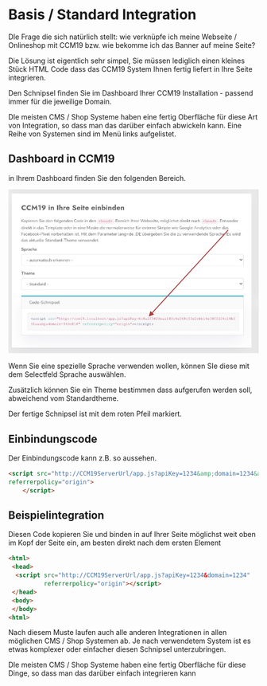 # Basis / Standard Integration

DIe Frage die sich natürlich stellt: wie verknüpfe ich meine Webseite / Onlineshop mit CCM19 bzw. wie bekomme ich das Banner auf meine Seite?

Die Lösung ist eigentlich sehr simpel, Sie müssen lediglich einen kleines Stück HTML Code dass das CCM19 System Ihnen fertig liefert in Ihre Seite integrieren.

Den Schnipsel finden Sie im Dashboard Ihrer CCM19 Installation - passend immer für die jeweilige Domain.

DIe meisten CMS / Shop Systeme haben eine fertig Oberfläche für diese Art von Integration, so dass man das darüber einfach abwickeln kann. Eine Reihe von Systemen sind im Menü links aufgelistet.

## Dashboard in CCM19 

in Ihrem Dashboard finden Sie den folgenden Bereich.

![screenshot-1641937799871](../assets/screenshot-1641937799871.jpg)

Wenn Sie eine spezielle Sprache verwenden wollen, können SIe diese mit dem Selectfeld Sprache auswählen. 

Zusätzlich können Sie ein Theme bestimmen dass aufgerufen werden soll, abweichend vom Standardtheme.

Der fertige Schnipsel ist mit dem roten Pfeil markiert.

## Einbindungscode

Der Einbindungscode kann z.B. so aussehen.

``` html
<script src="http://CCM19ServerUrl/app.js?apiKey=1234&amp;domain=1234&amp;lang=de_DE" 
referrerpolicy="origin">
    </script>
```



## Beispielintegration

Diesen Code kopieren Sie und binden in auf Ihrer Seite möglichst weit oben im Kopf der Seite ein, am besten direkt nach dem ersten <head> Element

``` html
<html>
 <head>
  <script src="http://CCM19ServerUrl/app.js?apiKey=1234&domain=1234" 
          referrerpolicy="origin"></script>
 </head>
 <body>
 </body>
<html>    
```



Nach diesem Muste laufen auch alle anderen Integrationen in allen möglichen CMS / Shop Systemen ab. Je nach verwendetem System ist es etwas komplexer oder einfacher diesen Schnipsel unterzubringen.

DIe meisten CMS / Shop Systeme haben eine fertig Oberfläche für diese Dinge, so dass man das darüber einfach integrieren kann
